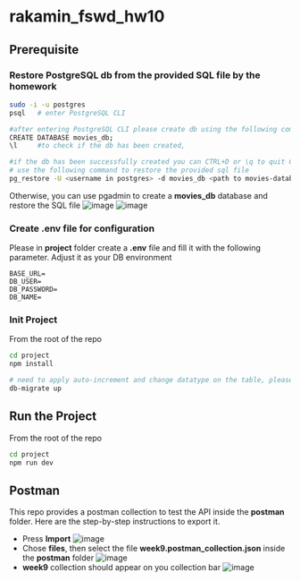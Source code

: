 # rakamin_fswd_hw10
## Prerequisite
### Restore PostgreSQL db from the provided SQL file by the homework
```bash
sudo -i -u postgres
psql   # enter PostgreSQL CLI

#after entering PostgreSQL CLI please create db using the following command
CREATE DATABASE movies_db;
\l     #to check if the db has been created,

#if the db has been successfully created you can CTRL+D or \q to quit CLI
# use the following command to restore the provided sql file
pg_restore -U <username in postgres> -d movies_db <path to movies-database.sql in this repo>
```

Otherwise, you can use pgadmin to create a **movies_db** database and restore the SQL file
![image](https://github.com/YePeOn7/rakamin_fswd_hw9/assets/12985183/411dfd98-68b2-41e5-a840-331009470425)
![image](https://github.com/YePeOn7/rakamin_fswd_hw9/assets/12985183/23781986-8f36-436c-b8bd-904d20605e9f)

### Create .env file for configuration
Please in **project** folder create a **.env** file and fill it with the following parameter. Adjust it as your DB environment
```
BASE_URL=
DB_USER=
DB_PASSWORD=
DB_NAME=
```

### Init Project
From the root of the repo
```bash
cd project
npm install

# need to apply auto-increment and change datatype on the table, please use the following command
db-migrate up
```
## Run the Project
From the root of the repo
```bash
cd project
npm run dev
```

## Postman
This repo provides a postman collection to test the API inside the **postman** folder. Here are the step-by-step instructions to export it.
* Press **Import**
![image](https://github.com/YePeOn7/rakamin_fswd_hw9/assets/12985183/3d940e5e-ada9-49db-b87e-0a74dc6d06b8)
* Chose **files**, then select the file **week9.postman_collection.json** inside the **postman** folder
![image](https://github.com/YePeOn7/rakamin_fswd_hw9/assets/12985183/9ed4f36b-e3a9-4477-9890-fe6223ef6254)
* **week9** collection should appear on you collection bar
![image](https://github.com/YePeOn7/rakamin_fswd_hw10/assets/12985183/ee101754-96ea-4383-bc43-37a96e46dcb4)


